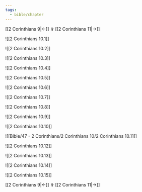 ```yaml
---
tags:
  - bible/chapter
---
```

[[2 Corinthians 9|<-]] ✞ [[2 Corinthians 11|->]]

![[2 Corinthians 10.1]]

![[2 Corinthians 10.2]]

![[2 Corinthians 10.3]]

![[2 Corinthians 10.4]]

![[2 Corinthians 10.5]]

![[2 Corinthians 10.6]]

![[2 Corinthians 10.7]]

![[2 Corinthians 10.8]]

![[2 Corinthians 10.9]]

![[2 Corinthians 10.10]]

![[Bible/47 - 2 Corinthians/2 Corinthians 10/2 Corinthians 10.11]]

![[2 Corinthians 10.12]]

![[2 Corinthians 10.13]]

![[2 Corinthians 10.14]]

![[2 Corinthians 10.15]]

[[2 Corinthians 9|<-]] ✞ [[2 Corinthians 11|->]]